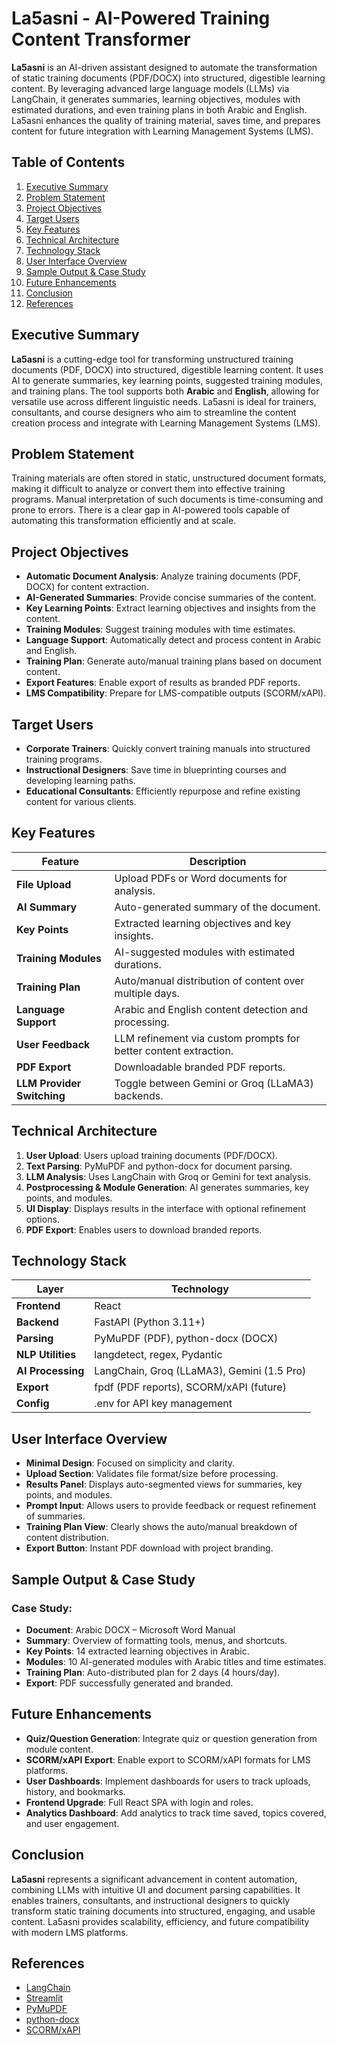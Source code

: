 # La5asni - AI-Powered Training Content Transformer

**La5asni** is an AI-driven assistant designed to automate the transformation of static training documents (PDF/DOCX) into structured, digestible learning content. By leveraging advanced large language models (LLMs) via LangChain, it generates summaries, learning objectives, modules with estimated durations, and even training plans in both Arabic and English. La5asni enhances the quality of training material, saves time, and prepares content for future integration with Learning Management Systems (LMS).

## Table of Contents

1. [Executive Summary](#executive-summary)
2. [Problem Statement](#problem-statement)
3. [Project Objectives](#project-objectives)
4. [Target Users](#target-users)
5. [Key Features](#key-features)
6. [Technical Architecture](#technical-architecture)
7. [Technology Stack](#technology-stack)
8. [User Interface Overview](#user-interface-overview)
9. [Sample Output & Case Study](#sample-output--case-study)
10. [Future Enhancements](#future-enhancements)
11. [Conclusion](#conclusion)
12. [References](#references)

## Executive Summary

**La5asni** is a cutting-edge tool for transforming unstructured training documents (PDF, DOCX) into structured, digestible learning content. It uses AI to generate summaries, key learning points, suggested training modules, and training plans. The tool supports both **Arabic** and **English**, allowing for versatile use across different linguistic needs. La5asni is ideal for trainers, consultants, and course designers who aim to streamline the content creation process and integrate with Learning Management Systems (LMS).

## Problem Statement

Training materials are often stored in static, unstructured document formats, making it difficult to analyze or convert them into effective training programs. Manual interpretation of such documents is time-consuming and prone to errors. There is a clear gap in AI-powered tools capable of automating this transformation efficiently and at scale.

## Project Objectives

* **Automatic Document Analysis**: Analyze training documents (PDF, DOCX) for content extraction.
* **AI-Generated Summaries**: Provide concise summaries of the content.
* **Key Learning Points**: Extract learning objectives and insights from the content.
* **Training Modules**: Suggest training modules with time estimates.
* **Language Support**: Automatically detect and process content in Arabic and English.
* **Training Plan**: Generate auto/manual training plans based on document content.
* **Export Features**: Enable export of results as branded PDF reports.
* **LMS Compatibility**: Prepare for LMS-compatible outputs (SCORM/xAPI).

## Target Users

* **Corporate Trainers**: Quickly convert training manuals into structured training programs.
* **Instructional Designers**: Save time in blueprinting courses and developing learning paths.
* **Educational Consultants**: Efficiently repurpose and refine existing content for various clients.

## Key Features

| Feature                    | Description                                                      |
| -------------------------- | ---------------------------------------------------------------- |
| **File Upload**            | Upload PDFs or Word documents for analysis.                      |
| **AI Summary**             | Auto-generated summary of the document.                          |
| **Key Points**             | Extracted learning objectives and key insights.                  |
| **Training Modules**       | AI-suggested modules with estimated durations.                   |
| **Training Plan**          | Auto/manual distribution of content over multiple days.          |
| **Language Support**       | Arabic and English content detection and processing.             |
| **User Feedback**          | LLM refinement via custom prompts for better content extraction. |
| **PDF Export**             | Downloadable branded PDF reports.                                |
| **LLM Provider Switching** | Toggle between Gemini or Groq (LLaMA3) backends.                 |

## Technical Architecture

1. **User Upload**: Users upload training documents (PDF/DOCX).
2. **Text Parsing**: PyMuPDF and python-docx for document parsing.
3. **LLM Analysis**: Uses LangChain with Groq or Gemini for text analysis.
4. **Postprocessing & Module Generation**: AI generates summaries, key points, and modules.
5. **UI Display**: Displays results in the interface with optional refinement options.
6. **PDF Export**: Enables users to download branded reports.

## Technology Stack

| Layer             | Technology                                 |
| ----------------- | ------------------------------------------ |
| **Frontend**      | React                                      |
| **Backend**       | FastAPI (Python 3.11+)                     |
| **Parsing**       | PyMuPDF (PDF), python-docx (DOCX)          |
| **NLP Utilities** | langdetect, regex, Pydantic                |
| **AI Processing** | LangChain, Groq (LLaMA3), Gemini (1.5 Pro) |
| **Export**        | fpdf (PDF reports), SCORM/xAPI (future)    |
| **Config**        | .env for API key management                |

## User Interface Overview

* **Minimal Design**: Focused on simplicity and clarity.
* **Upload Section**: Validates file format/size before processing.
* **Results Panel**: Displays auto-segmented views for summaries, key points, and modules.
* **Prompt Input**: Allows users to provide feedback or request refinement of summaries.
* **Training Plan View**: Clearly shows the auto/manual breakdown of content distribution.
* **Export Button**: Instant PDF download with project branding.

## Sample Output & Case Study

### Case Study:

* **Document**: Arabic DOCX – Microsoft Word Manual
* **Summary**: Overview of formatting tools, menus, and shortcuts.
* **Key Points**: 14 extracted learning objectives in Arabic.
* **Modules**: 10 AI-generated modules with Arabic titles and time estimates.
* **Training Plan**: Auto-distributed plan for 2 days (4 hours/day).
* **Export**: PDF successfully generated and branded.

## Future Enhancements

* **Quiz/Question Generation**: Integrate quiz or question generation from module content.
* **SCORM/xAPI Export**: Enable export to SCORM/xAPI formats for LMS platforms.
* **User Dashboards**: Implement dashboards for users to track uploads, history, and bookmarks.
* **Frontend Upgrade**: Full React SPA with login and roles.
* **Analytics Dashboard**: Add analytics to track time saved, topics covered, and user engagement.

## Conclusion

**La5asni** represents a significant advancement in content automation, combining LLMs with intuitive UI and document parsing capabilities. It enables trainers, consultants, and instructional designers to quickly transform static training documents into structured, engaging, and usable content. La5asni provides scalability, efficiency, and future compatibility with modern LMS platforms.

## References

* [LangChain](https://docs.langchain.com)
* [Streamlit](https://docs.streamlit.io)
* [PyMuPDF](https://pymupdf.readthedocs.io)
* [python-docx](https://python-docx.readthedocs.io)
* [SCORM/xAPI](https://adlnet.gov)
